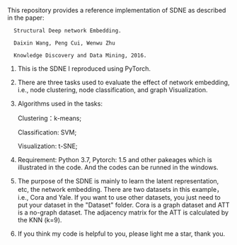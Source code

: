This repository provides a reference implementation of SDNE as described in the paper:

      Structural Deep network Embedding.
      
      Daixin Wang, Peng Cui, Wenwu Zhu
      
      Knowledge Discovery and Data Mining, 2016.

1. This is the SDNE I reproduced using PyTorch.

2. There are three tasks used to evaluate the effect of network embedding, i.e., node clustering, node classification, and graph Visualization.

3. Algorithms used in the tasks:

      Clustering：k-means; 
      
      Classification: SVM; 
      
      Visualization: t-SNE;

4. Requirement: Python 3.7, Pytorch: 1.5 and other pakeages which is illustrated in the code. And the codes can be runned in the windows.

5. The purpose of the SDNE is mainly to learn the latent representation, etc, the network embedding. There are two datasets in this example，i.e., Cora and Yale. If you want to use other datasets, you just need to put your dataset in the "Dataset" folder. Cora is a graph dataset and ATT is a no-graph dataset. The adjacency matrix for the ATT is calculated by the KNN (k=9).

6. If you think my code is helpful to you, please light me a star, thank you.
